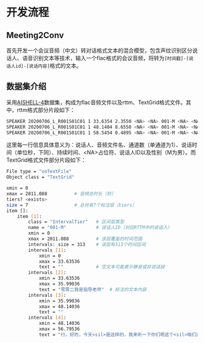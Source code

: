 # 开发流程

## Meeting2Conv

首先开发一个会议音频（中文）转对话格式文本的混合模型，包含声纹识别区分说话人、语音识别文本等技术，输入一个flac格式的会议音频，将转为`[时间戳]-[说话人id]-[说话内容]`格式的文本。

## 数据集介绍
采用[AISHELL-4](https://aishelltech.com/aishell_4)数据集，构成为flac音频文件以及rttm、TextGrid格式文件。其中，rttm格式部分片段如下：

```bash
SPEAKER 20200706_L_R001S01C01 1 33.6354 2.3550 <NA> <NA> 001-M <NA> <NA>
SPEAKER 20200706_L_R001S01C01 1 48.1404 8.6550 <NA> <NA> 001-M <NA> <NA>
SPEAKER 20200706_L_R001S01C01 1 58.5454 0.4895 <NA> <NA> 001-M <NA> <NA>
```

这里每一行信息具体意义为：说话人、音频文件名、通道数（单通道为1）、说话时间（单位秒，下同）、持续时间、\<NA\>占位符、说话人ID以及性别（M为男）。而TextGrid格式文件部分片段如下：

```bash
File type = "ooTextFile"
Object class = "TextGrid"

xmin = 0 
xmax = 2011.088          # 音频总时长（秒）
tiers? <exists> 
size = 7                 # 总共有7个标注层（tiers）
item []: 
    item [1]:
        class = "IntervalTier"   # 区间层类型
        name = "001-M"           # 说话人ID（对应RTTM中的说话人）
        xmin = 0 
        xmax = 2011.088          # 该层覆盖的时间范围
        intervals: size = 313    # 该层有313个时间区间
        intervals [1]:
            xmin = 0 
            xmax = 33.63536 
            text = ""            # 空文本可能表示静音或非说话段
        intervals [2]:
            xmin = 33.63536 
            xmax = 35.99036 
            text = "零零二我是指导老师"  # 标注的文本内容
        intervals [3]:
            xmin = 35.99036 
            xmax = 48.14036 
            text = ""
        intervals [4]:
            xmin = 48.14036 
            xmax = 56.79536 
            text = "行，好的，今天<sil>是这样的，我来听一下你们嗯这个<sil>咱们这个"
```